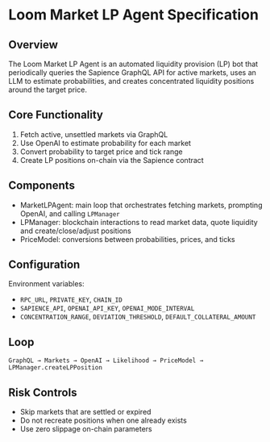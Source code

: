 # Loom Market LP Agent Specification

## Overview

The Loom Market LP Agent is an automated liquidity provision (LP) bot that periodically queries the Sapience GraphQL API for active markets, uses an LLM to estimate probabilities, and creates concentrated liquidity positions around the target price.

## Core Functionality

1. Fetch active, unsettled markets via GraphQL
2. Use OpenAI to estimate probability for each market
3. Convert probability to target price and tick range
4. Create LP positions on-chain via the Sapience contract

## Components

- MarketLPAgent: main loop that orchestrates fetching markets, prompting OpenAI, and calling `LPManager`
- LPManager: blockchain interactions to read market data, quote liquidity and create/close/adjust positions
- PriceModel: conversions between probabilities, prices, and ticks

## Configuration

Environment variables:

- `RPC_URL`, `PRIVATE_KEY`, `CHAIN_ID`
- `SAPIENCE_API`, `OPENAI_API_KEY`, `OPENAI_MODE_INTERVAL`
- `CONCENTRATION_RANGE`, `DEVIATION_THRESHOLD`, `DEFAULT_COLLATERAL_AMOUNT`

## Loop

```
GraphQL → Markets → OpenAI → Likelihood → PriceModel → LPManager.createLPPosition
```

## Risk Controls

- Skip markets that are settled or expired
- Do not recreate positions when one already exists
- Use zero slippage on-chain parameters
